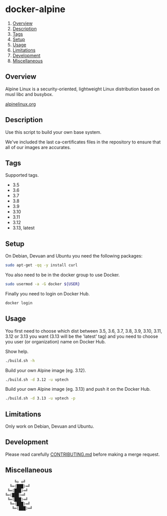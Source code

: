 # docker-alpine

1. [Overview](#overview)
1. [Description](#description)
1. [Tags](#tags)
1. [Setup](#setup)
1. [Usage](#usage)
1. [Limitations](#limitations)
1. [Development](#development)
1. [Miscellaneous](#miscellaneous)

## Overview

Alpine Linux  is a security-oriented,  lightweight Linux distribution  based on
musl libc and busybox.

[alpinelinux.org](https://alpinelinux.org/)

## Description

Use this script to build your own base system.

We've included the last ca-certificates files  in the repository to ensure that
all of our images are accurates.

## Tags

Supported tags.

- 3.5
- 3.6
- 3.7
- 3.8
- 3.9
- 3.10
- 3.11
- 3.12
- 3.13, latest

## Setup

On Debian, Devuan and Ubuntu you need the following packages:

```bash
sudo apt-get -qq -y install curl
```

You also need to be in the docker group to use Docker.

```bash
sudo usermod -a -G docker ${USER}
```

Finally you need to login on Docker Hub.

```bash
docker login
```

## Usage

You first  need to  choose which dist  between 3.5, 3.6,  3.7, 3.8,  3.9, 3.10,
3.11, 3.12  or 3.13 you want  (3.13 will be the  'latest' tag) and you  need to
choose you user (or organization) name on Docker Hub.

Show help.

```bash
./build.sh -h
```

Build your own Alpine image (eg. 3.12).

```bash
./build.sh -d 3.12 -u vptech
```

Build your own Alpine image (eg. 3.13) and push it on the Docker Hub.

```bash
./build.sh -d 3.13 -u vptech -p
```

## Limitations

Only work on Debian, Devuan and Ubuntu.

## Development

Please read carefully [CONTRIBUTING.md](CONTRIBUTING.md) before making a merge
request.

## Miscellaneous

```
    ╚⊙ ⊙╝
  ╚═(███)═╝
 ╚═(███)═╝
╚═(███)═╝
 ╚═(███)═╝
  ╚═(███)═╝
   ╚═(███)═╝
```
